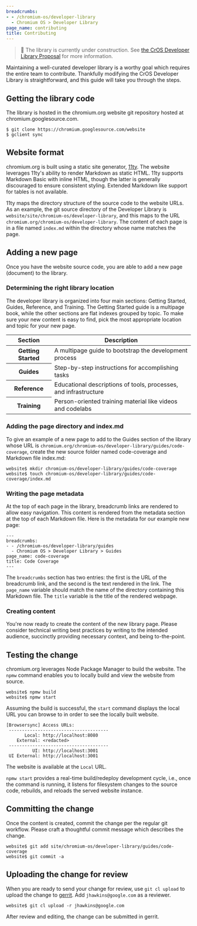```yaml
---
breadcrumbs:
- - /chromium-os/developer-library
  - Chromium OS > Developer Library
page_name: contributing
title: Contributing
---
```


> 🚧 The library is currently under construction. See
> [the CrOS Developer Library Proposal](/chromium-os/developer-library/proposal)
> for more information.

Maintaining a well-curated developer library is a worthy goal which requires
the entire team to contribute. Thankfully modifying the CrOS Developer Library
is straightforward, and this guide will take you through the steps.

## Getting the library code

The library is hosted in the chromium.org website git repository hosted at
chromium.googlesource.com.

```
$ git clone https://chromium.googlesource.com/website
$ gclient sync
```

## Website format

chromium.org is built using a static site generator,
[11ty](https://www.11ty.dev/). The website leverages 11ty's ability to render
Markdown as static HTML. 11ty supports Markdown Basic with inline HTML, though
the latter is generally discouraged to ensure consistent styling. Extended
Markdown like support for tables is not available.

11ty maps the directory structure of the source code to the website URLs. As an
example, the git source directory of the Developer Library is
`website/site/chromium-os/developer-library`, and this maps to the URL
`chromium.org/chromium-os/developer-library`. The content of each page is in a
file named `index.md` within the directory whose name matches the page.

## Adding a new page

Once you have the website source code, you are able to add a new page (document)
to the library.

### Determining the right library location

The developer library is organized into four main sections: Getting Started,
Guides, Reference, and Training. The Getting Started guide is a multipage book,
while the other sections are flat indexes grouped by topic. To make sure your
new content is easy to find, pick the most appropriate location and topic for
your new page.

<table>
  <thead>
    <tr>
      <th scope="col">Section</th>
      <th scope="col">Description</th>
    </tr>
  </thead>
  <tbody>
    <tr>
      <th scope="row">Getting Started</th>
      <td>A multipage guide to bootstrap the development process</td>
    </tr>
    <tr>
      <th scope="row">Guides</th>
      <td>Step-by-step instructions for accomplishing tasks</td>
    </tr>
    <tr>
      <th scope="row">Reference</th>
      <td>Educational descriptions of tools, processes, and infrastructure</td>
    </tr>
    <tr>
      <th scope="row">Training</th>
      <td>Person-oriented training material like videos and codelabs</td>
    </tr>
  </tbody>
</table>

### Adding the page directory and index.md

To give an example of a new page to add to the Guides section of the library
whose URL is `chromium.org/chromium-os/developer-library/guides/code-coverage`,
create the new source folder named code-coverage and Markdown file index.md:

```
website$ mkdir chromium-os/developer-library/guides/code-coverage
website$ touch chromium-os/developer-library/guides/code-coverage/index.md
```

### Writing the page metadata

At the top of each page in the library, breadcrumb links are rendered to allow
easy navigation. This content is rendered from the metadata section at the top
of each Markdown file. Here is the metadata for our example new page:

```
---
breadcrumbs:
- - /chromium-os/developer-library/guides
  - Chromium OS > Developer Library > Guides
page_name: code-coverage
title: Code Coverage
---
```

The `breadcrumbs` section has two entries: the first is the URL of the
breadcrumb link, and the second is the text rendered in the link. The
`page_name` variable should match the name of the directory containing this
Markdown file. The `title` variable is the title of the rendered webpage.

### Creating content

You're now ready to create the content of the new library page. Please consider
technical writing best practices by writing to the intended audience, succinctly
providing necessary context, and being to-the-point.

## Testing the change

chromium.org leverages Node Package Manager to build the website. The `npmw`
command enables you to locally build and view the website from source.

```
website$ npmw build
website$ npmw start
```

Assuming the build is successful, the `start` command displays the local URL you
can browse to in order to see the locally built website.

```
[Browsersync] Access URLs:
 --------------------------------------
       Local: http://localhost:8080
    External: <redacted>
 --------------------------------------
          UI: http://localhost:3001
 UI External: http://localhost:3001
```

The website is available at the `Local` URL.

`npmw start` provides a real-time build/redeploy development cycle, i.e., once
the command is running, it listens for filesystem changes to the source code,
rebuilds, and reloads the served website instance.

## Committing the change

Once the content is created, commit the change per the regular git workflow.
Please craft a thoughtful commit message which describes the change.

```
website$ git add site/chromium-os/developer-library/guides/code-coverage
website$ git commit -a
```

## Uploading the change for review

When you are ready to send your change for review, use `git cl upload` to upload
the change to [gerrit](https://chromium-review.googlesource.com/). Add
`jhawkins@google.com` as a reviewer.

```
website$ git cl upload -r jhawkins@google.com
```

After review and editing, the change can be submitted in gerrit.